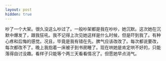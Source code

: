 ```yaml
---
layout: post
hidden: true
---
```


吵了一个大架。很久没这么吵过了。一般吵架都是我在吵吵，她沉默。这次她在沉默中爆发了，跟我狂吼。我不记得上次见她这样是什么时候，但是吓到我了。有种心疼和后悔的感觉。况且，毕竟是我有错在先。脾气应该改改了。每次都说要改，每次都改不了。晚上我抱着一床被子到书房睡了。现在哄她是肯定哄不好的，只能落得自讨没趣。看样子只能等个两三天看看情况了。但愿她早点消气。